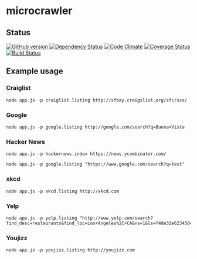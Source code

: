 # microcrawler

## Status

[![GitHub version](https://badge.fury.io/gh/korczis%2Fmicrocrawler.png)](http://badge.fury.io/gh/korczis%2Fmicrocrawler)
[![Dependency Status](https://gemnasium.com/korczis/microcrawler.svg)](https://gemnasium.com/korczis/microcrawler)
[![Code Climate](https://codeclimate.com/github/korczis/microcrawler.png)](https://codeclimate.com/github/korczis/microcrawler)
[![Coverage Status](https://coveralls.io/repos/korczis/microcrawler/badge.png)](https://coveralls.io/r/korczis/microcrawler)
[![Build Status](https://travis-ci.org/korczis/microcrawler.png)](https://travis-ci.org/korczis/microcrawler)

## Example usage

### Craiglist

```
node app.js -p craiglist.listing http://sfbay.craigslist.org/sfc/sss/
```

### Google

```
node app.js -p google.listing http://google.com/search?q=Buena+Vista
```

### Hacker News

```
node app.js -p hackernews.index https://news.ycombinator.com/
```

```
node app.js -p google.listing "https://www.google.com/search?q=test"
```

### xkcd

```
node app.js -p xkcd.listing http://xkcd.com
```

### Yelp

```
node app.js -p yelp.listing "http://www.yelp.com/search?find_desc=restaurants&find_loc=Los+Angeles%2C+CA&ns=1&ls=f4de31e623458437"
```

### Youjizz

```
node app.js -p youjizz.listing http://youjizz.com
```
